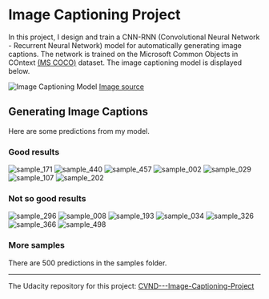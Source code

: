 # Image Captioning Project

In this project, I design and train a CNN-RNN (Convolutional Neural Network - Recurrent Neural Network) model for  automatically generating image captions. The network is trained on the Microsoft Common Objects in COntext [(MS COCO)](http://cocodataset.org/#home) dataset. The image captioning model is displayed below.

![Image Captioning Model](images/cnn_rnn_model.png?raw=true) [Image source](https://arxiv.org/pdf/1411.4555.pdf)


## Generating Image Captions

Here are some predictions from my model.

### Good results
![sample_171](samples/sample_171.png?raw=true)
![sample_440](samples/sample_440.png?raw=true)
![sample_457](samples/sample_457.png?raw=true)
![sample_002](samples/sample_002.png?raw=true)
![sample_029](samples/sample_029.png?raw=true)
![sample_107](samples/sample_107.png?raw=true)
![sample_202](samples/sample_202.png?raw=true)


### Not so good results

![sample_296](samples/sample_296.png?raw=true)
![sample_008](samples/sample_008.png?raw=true)
![sample_193](samples/sample_193.png?raw=true)
![sample_034](samples/sample_034.png?raw=true)
![sample_326](samples/sample_326.png?raw=true)
![sample_366](samples/sample_366.png?raw=true)
![sample_498](samples/sample_498.png?raw=true)

### More samples
There are 500 predictions in the samples folder.

---
The Udacity repository for this project: [CVND---Image-Captioning-Project](https://github.com/udacity/CVND---Image-Captioning-Project)
